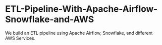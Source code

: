 # ETL-Pipeline-With-Apache-Airflow-Snowflake-and-AWS
We build an ETL pipeline using Apache Airflow, Snowflake, and different AWS Services.

